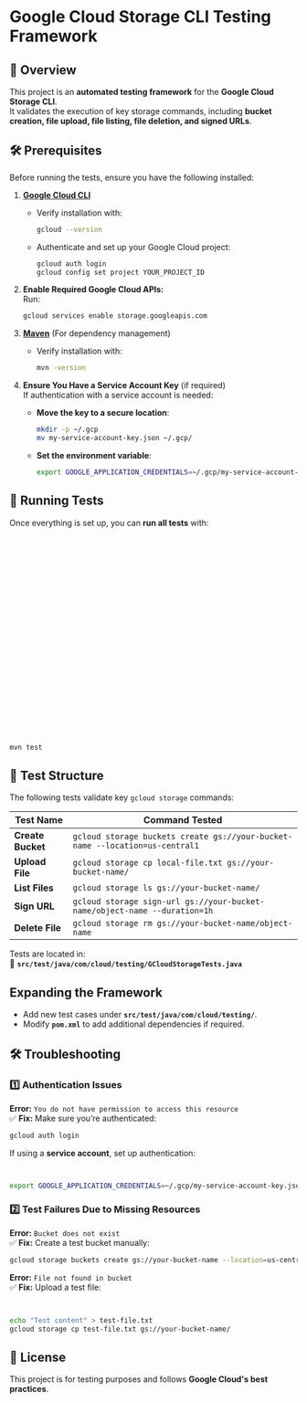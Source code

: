 # Google Cloud Storage CLI Testing Framework

## 📌 Overview

This project is an **automated testing framework** for the **Google Cloud Storage CLI**.  
It validates the execution of key storage commands, including **bucket creation, file upload, file listing, file deletion, and signed URLs**.

## 🛠️ Prerequisites

Before running the tests, ensure you have the following installed:

1. **[Google Cloud CLI](https://cloud.google.com/sdk/docs/install)**

   - Verify installation with:
     ```sh
     gcloud --version
     ```
   - Authenticate and set up your Google Cloud project:
     ```sh
     gcloud auth login
     gcloud config set project YOUR_PROJECT_ID
     ```

2. **Enable Required Google Cloud APIs:**  
   Run:

   ```sh
   gcloud services enable storage.googleapis.com
   ```

3. **[Maven](https://maven.apache.org/)** (For dependency management)

   - Verify installation with:
     ```sh
     mvn -version
     ```

4. **Ensure You Have a Service Account Key** (if required)  
   If authentication with a service account is needed:
   - **Move the key to a secure location**:
     ```sh
     mkdir -p ~/.gcp
     mv my-service-account-key.json ~/.gcp/
     ```
   - **Set the environment variable**:
     ```sh
     export GOOGLE_APPLICATION_CREDENTIALS=~/.gcp/my-service-account-key.json
     ```

## 🚀 Running Tests

Once everything is set up, you can **run all tests** with:

```sh


























mvn test
```

## 📂 Test Structure

The following tests validate key `gcloud storage` commands:

| **Test Name**     | **Command Tested**                                                           |
| ----------------- | ---------------------------------------------------------------------------- |
| **Create Bucket** | `gcloud storage buckets create gs://your-bucket-name --location=us-central1` |
| **Upload File**   | `gcloud storage cp local-file.txt gs://your-bucket-name/`                    |
| **List Files**    | `gcloud storage ls gs://your-bucket-name/`                                   |
| **Sign URL**      | `gcloud storage sign-url gs://your-bucket-name/object-name --duration=1h`    |
| **Delete File**   | `gcloud storage rm gs://your-bucket-name/object-name`                        |

Tests are located in:  
📁 **`src/test/java/com/cloud/testing/GCloudStorageTests.java`**

## Expanding the Framework

- Add new test cases under **`src/test/java/com/cloud/testing/`**.
- Modify **`pom.xml`** to add additional dependencies if required.

## 🛠️ Troubleshooting

### **1️⃣ Authentication Issues**

**Error:** `You do not have permission to access this resource`  
✅ **Fix:** Make sure you’re authenticated:

```sh
gcloud auth login
```

If using a **service account**, set up authentication:

```sh


export GOOGLE_APPLICATION_CREDENTIALS=~/.gcp/my-service-account-key.json
```

### **2️⃣ Test Failures Due to Missing Resources**

**Error:** `Bucket does not exist`  
✅ **Fix:** Create a test bucket manually:

```sh
gcloud storage buckets create gs://your-bucket-name --location=us-central1
```

**Error:** `File not found in bucket`  
✅ **Fix:** Upload a test file:

```sh


echo "Test content" > test-file.txt
gcloud storage cp test-file.txt gs://your-bucket-name/
```

## 📜 License

This project is for testing purposes and follows **Google Cloud's best practices**.
